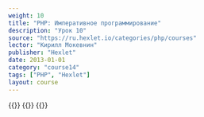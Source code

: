 ```yaml
---
weight: 10
title: "PHP: Императивное программирование"
description: "Урок 10"
source: "https://ru.hexlet.io/categories/php/courses"
lector: "Кирилл Мокевнин"
publisher: "Hexlet"
date: 2013-01-01
category: "course14"
tags: ["PHP", "Hexlet"]
layout: course
---
```

{{<players>}}
    {{<protonvideo c44bec4a389a1245079a0139166aad85>}}
{{</players>}}
